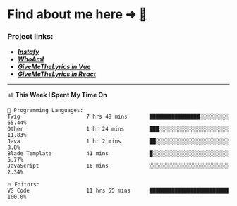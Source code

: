 # Find about me here ➜ [🧑](https://pauabella.dev)

### Project links:
- ***[Instafy](https://instafy.me)***
- ***[WhoAmI](https://pauabella.dev)***
- ***[GiveMeTheLyrics in Vue](https://lyrics.pauabella.dev)***
- ***[GiveMeTheLyrics in React](https://pauabella.dev/GiveMeTheLyrics)***

---
<!--START_SECTION:waka-->
📊 **This Week I Spent My Time On** 

```text
💬 Programming Languages: 
Twig                     7 hrs 48 mins       ████████████████░░░░░░░░░   65.44% 
Other                    1 hr 24 mins        ███░░░░░░░░░░░░░░░░░░░░░░   11.83% 
Java                     1 hr 2 mins         ██░░░░░░░░░░░░░░░░░░░░░░░   8.8% 
Blade Template           41 mins             █░░░░░░░░░░░░░░░░░░░░░░░░   5.77% 
JavaScript               16 mins             ░░░░░░░░░░░░░░░░░░░░░░░░░   2.34%

🔥 Editors: 
VS Code                  11 hrs 55 mins      █████████████████████████   100.0%

```


<!--END_SECTION:waka-->
